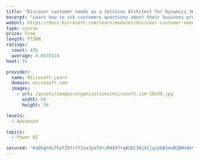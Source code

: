 ```yaml
---
title: "Discover customer needs as a Solution Architect for Dynamics 365 and Power Platform"
excerpt: "Learn how to ask customers questions about their business processes and feature requirements to create a viable solution."
webUrl: https://docs.microsoft.com/learn/modules/discover-customer-needs/
type: course
price: Free
length: PT36M
ratings:
  count: 436
  average: 4.6674314
heat: 51

provider:
  name: Microsoft Learn
  domain: microsoft.com
  images:
    - url: /assets/images/organizations/microsoft.com-50x50.jpg
      width: 50
      height: 50

levels:
  - Advanced

topics:
  - Power BI

secured: "KoDGghXLFFpfZX7+lY1sa3yoTd+/R4XX7rqASEC1DjXtjq/pbB1muB2DWx8kVvbRpudThhmcbd93ZymWWHZcJcskwncsL0UnSM1HF3X1sMxpt1KyAZ7Zuq3z379xG+UUslSl6NHR0vasZDqwLAp3297g8795wLJZEANSb3dsZiTm/OjAa4DAgNUk79UBbzPmgmgsKs+q/Hz7wiKYlZm1QskU2i/4wQ5oDd+vHcZeSSOQ7KB6gMOgxjQ9J5hD/46bQEd/MIIHSW7bstAFfL+9PzLDgrX4FZ2CG2Eg4cjDVSrSvoKJmVRyu8bPrcPIE/7wx2AMzNYi3GKD6vfep9c4Usubb+NhKAAL5NSmbNNhwUa5sIIfidSWCRNWDgizQYY9awIUcCqjAkJpygpn55xOgUm/mGTAijc9QiNAbmriSIo=;GEXmM0ujYprUSRn/bXnPKg=="
---
```


